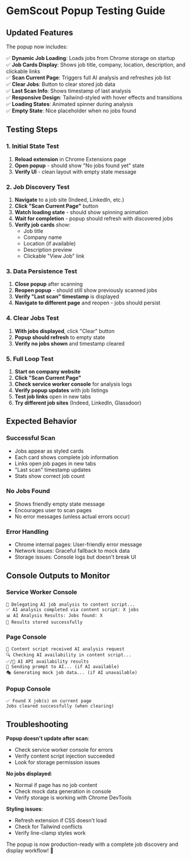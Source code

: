 # GemScout Popup Testing Guide

## Updated Features

The popup now includes:

✅ **Dynamic Job Loading**: Loads jobs from Chrome storage on startup  
✅ **Job Cards Display**: Shows job title, company, location, description, and clickable links  
✅ **Scan Current Page**: Triggers full AI analysis and refreshes job list  
✅ **Clear Jobs**: Button to clear stored job data  
✅ **Last Scan Info**: Shows timestamp of last analysis  
✅ **Responsive Design**: Tailwind-styled with hover effects and transitions  
✅ **Loading States**: Animated spinner during analysis  
✅ **Empty State**: Nice placeholder when no jobs found  

## Testing Steps

### 1. Initial State Test
1. **Reload extension** in Chrome Extensions page
2. **Open popup** - should show "No jobs found yet" state
3. **Verify UI** - clean layout with empty state message

### 2. Job Discovery Test
1. **Navigate** to a job site (Indeed, LinkedIn, etc.)
2. **Click "Scan Current Page"** button
3. **Watch loading state** - should show spinning animation
4. **Wait for completion** - popup should refresh with discovered jobs
5. **Verify job cards** show:
   - Job title
   - Company name  
   - Location (if available)
   - Description preview
   - Clickable "View Job" link

### 3. Data Persistence Test
1. **Close popup** after scanning
2. **Reopen popup** - should still show previously scanned jobs
3. **Verify "Last scan" timestamp** is displayed
4. **Navigate to different page** and reopen - jobs should persist

### 4. Clear Jobs Test
1. **With jobs displayed**, click "Clear" button
2. **Popup should refresh** to empty state
3. **Verify no jobs shown** and timestamp cleared

### 5. Full Loop Test
1. **Start on company website**
2. **Click "Scan Current Page"**  
3. **Check service worker console** for analysis logs
4. **Verify popup updates** with job listings
5. **Test job links** open in new tabs
6. **Try different job sites** (Indeed, LinkedIn, Glassdoor)

## Expected Behavior

### Successful Scan
- Jobs appear as styled cards
- Each card shows complete job information
- Links open job pages in new tabs
- "Last scan" timestamp updates
- Stats show correct job count

### No Jobs Found
- Shows friendly empty state message
- Encourages user to scan pages
- No error messages (unless actual errors occur)

### Error Handling
- Chrome internal pages: User-friendly error message
- Network issues: Graceful fallback to mock data
- Storage issues: Console logs but doesn't break UI

## Console Outputs to Monitor

### Service Worker Console
```
🚀 Delegating AI job analysis to content script...
✅ AI analysis completed via content script: X jobs
📊 AI Analysis Results: Jobs found: X
💾 Results stored successfully
```

### Page Console  
```
🤖 Content script received AI analysis request
🔍 Checking AI availability in content script...
✅/🚫 AI API availability results
📝 Sending prompt to AI... (if AI available)
🎭 Generating mock job data... (if AI unavailable)
```

### Popup Console
```
✅ Found X job(s) on current page
Jobs cleared successfully (when clearing)
```

## Troubleshooting

**Popup doesn't update after scan**:
- Check service worker console for errors
- Verify content script injection succeeded
- Look for storage permission issues

**No jobs displayed**:
- Normal if page has no job content
- Check mock data generation in console
- Verify storage is working with Chrome DevTools

**Styling issues**:
- Refresh extension if CSS doesn't load
- Check for Tailwind conflicts
- Verify line-clamp styles work

The popup is now production-ready with a complete job discovery and display workflow! 🎉